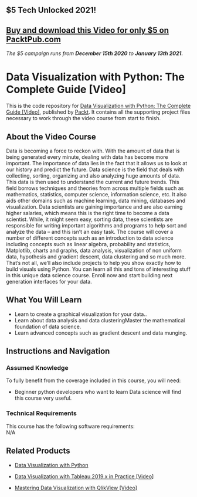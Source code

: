 ## $5 Tech Unlocked 2021!
[Buy and download this Video for only $5 on PacktPub.com](https://www.packtpub.com/product/data-visualization-with-python-the-complete-guide-video/9781789536959)
-----
*The $5 campaign         runs from __December 15th 2020__ to __January 13th 2021.__*




# Data Visualization with Python: The Complete Guide [Video]
This is the code repository for [Data Visualization with Python: The Complete Guide [Video]](https://www.packtpub.com/application-development/data-visualization-python-complete-guide-video), published by [Packt](https://www.packtpub.com/?utm_source=github). It contains all the supporting project files necessary to work through the video course from start to finish.
## About the Video Course
Data is becoming a force to reckon with. With the amount of data that is being generated every minute, dealing with data has become more important. The importance of data lies in the fact that it allows us to look at our history and predict the future. Data science is the field that deals with collecting, sorting, organizing and also analyzing huge amounts of data. This data is then used to understand the current and future trends. This field borrows techniques and theories from across multiple fields such as mathematics, statistics, computer science, information science, etc. It also aids other domains such as machine learning, data mining, databases and visualization. Data scientists are gaining importance and are also earning higher salaries, which means this is the right time to become a data scientist. While, it might seem easy, sorting data, these scientists are responsible for writing important algorithms and programs to help sort and analyze the data – and this isn’t an easy task. The course will cover a number of different concepts such as an introduction to data science including concepts such as linear algebra, probability and statistics, Matplotlib, charts and graphs, data analysis, visualization of non uniform data, hypothesis and gradient descent, data clustering and so much more. That’s not all, we’ll also include projects to help you show exactly how to build visuals using Python. You can learn all this and tons of interesting stuff in this unique data science course. Enroll now and start building next generation interfaces for your data.

<H2>What You Will Learn</H2>
<DIV class=book-info-will-learn-text>
<UL>
<LI> Learn to create a graphical visualization for your data..</LI>
<LI> Learn about data analysis and data clusteringMaster the mathematical foundation of data science.</LI>
<LI> Learn advanced concepts such as gradient descent and data munging.</LI>
</UL></DIV>

## Instructions and Navigation
### Assumed Knowledge
To fully benefit from the coverage included in this course, you will need:<br/>
<DIV class=book-info-will-learn-text>
<UL>
<LI> Beginner python developers who want to learn Data science will find this course very useful.</LI>
</UL>
<DIV>

### Technical Requirements
This course has the following software requirements:<br/>
N/A

## Related Products
* [Data Visualization with Python](https://www.packtpub.com/big-data-and-business-intelligence/data-visualisation-python)

* [Data Visualization with Tableau 2019.x in Practice [Video]](https://www2.packtpub.com/business/data-visualization-tableau-2019x-practice-video)

* [Mastering Data Visualization with QlikView [Video]](https://www2.packtpub.com/big-data-and-business-intelligence/mastering-data-visualization-qlikview-video)
